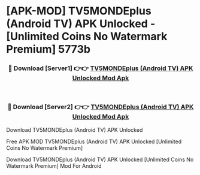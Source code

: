 # [APK-MOD] TV5MONDEplus (Android TV) APK Unlocked - [Unlimited Coins No Watermark Premium] 5773b



<div align="center">
<h3>🔴 Download [Server1] 👉👉 <a href="https://momento.my/?title=TV5MONDEplus_(Android_TV)_APK_Unlocked">TV5MONDEplus (Android TV) APK Unlocked Mod Apk</a></h3><br>

<h3>🔴 Download [Server2] 👉👉 <a href="https://momento.my/?title=TV5MONDEplus_(Android_TV)_APK_Unlocked">TV5MONDEplus (Android TV) APK Unlocked Mod Apk</a></h3>
</div>



Download TV5MONDEplus (Android TV) APK Unlocked 

Free APK MOD TV5MONDEplus (Android TV) APK Unlocked [Unlimited Coins No Watermark Premium]

Download TV5MONDEplus (Android TV) APK Unlocked [Unlimited Coins No Watermark Premium] Mod For Android
